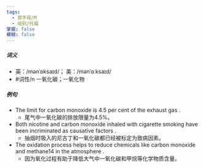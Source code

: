 ```yaml
---
tags:
  - 首字母/M
  - 级别/托福
掌握: false
模糊: false
---
```

##### 词义
- 英：/mənˈɒksaɪd/； 美：/mənˈɑːksaɪd/
- #词性/n  一氧化碳；一氧化物
##### 例句
- The limit for carbon monoxide is 4.5 per cent of the exhaust gas .
	- 尾气中一氧化碳的排放限量为4.5%。
- Both nicotine and carbon monoxide inhaled with cigarette smoking have been incriminated as causative factors .
	- 抽烟时吸入的尼古丁和一氧化碳都已经被标定为致病因素。
- The oxidation process helps to reduce chemicals like carbon monoxide and methane14 in the atmosphere .
	- 因为氧化过程有助于降低大气中一氧化碳和甲烷等化学物质含量。

